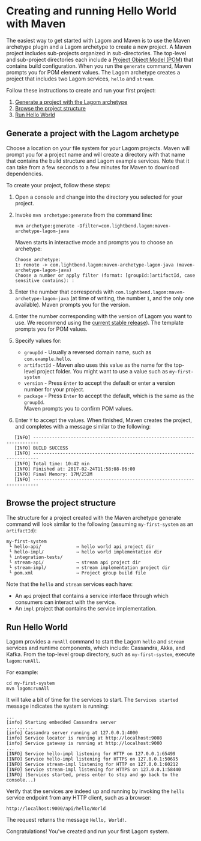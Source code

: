 # Creating and running Hello World with Maven
The easiest way to get started with Lagom and Maven is to use the Maven archetype plugin and a Lagom archetype to create a new project.  A Maven project includes sub-projects organized in sub-directories. The top-level and sub-project directories each include a [Project Object Model (POM)](https://maven.apache.org/pom.html) that contains build configuration. When you run the `generate` command, Maven prompts you for POM element values. The Lagom archetype creates a project that includes two Lagom services, `hello` and `stream`.   

Follow these instructions to create and run your first project:

1. [Generate a project with the Lagom archetype](#Generate-a-project-with-the-Lagom-archetype)
1. [Browse the project structure](#Browse-the-project-structure)
1. [Run Hello World](#Run-Hello-World)

## Generate a project with the Lagom archetype

Choose a location on your file system for your Lagom projects. Maven will prompt you for a project name and will create a directory with that name that contains the build structure and Lagom example services. Note that it can take from a few seconds to a few minutes for Maven to download dependencies.

To create your project, follow these steps:

1. Open a console and change into the directory you selected for your project.
1. Invoke `mvn archetype:generate` from the command line:
    ```
    mvn archetype:generate -Dfilter=com.lightbend.lagom:maven-archetype-lagom-java
    ```
    Maven starts in interactive mode and prompts you to choose an archetype:
    ```
    Choose archetype:
    1: remote -> com.lightbend.lagom:maven-archetype-lagom-java (maven-archetype-lagom-java)
    Choose a number or apply filter (format: [groupId:]artifactId, case sensitive contains): :
    ```

1. Enter the number that corresponds with `com.lightbend.lagom:maven-archetype-lagom-java` (at time of writing, the number `1`, and the only one available).
    Maven prompts you for the version.
1. Enter the number corresponding with the version of Lagom you want to use. We recommend using the [current stable release](https://www.lagomframework.com/documentation/)).
    The template prompts you for POM values.
1. Specify values for:
    * `groupId`  - Usually a reversed domain name, such as `com.example.hello`.
    * `artifactId` - Maven also uses this value as the name for the top-level project folder. You might want to use a value such as `my-first-system`
    * `version` - Press `Enter` to accept the default or enter a version number for your project.
    * `package` - Press `Enter` to accept the default, which is the same as the `groupId`.  
    Maven prompts you to confirm POM values.    
1. Enter `Y` to accept the values.
   When finished, Maven creates the project, and completes with a message similar to the following:

```
   [INFO] ------------------------------------------------------------------------
   [INFO] BUILD SUCCESS
   [INFO] ------------------------------------------------------------------------
   [INFO] Total time: 10:42 min
   [INFO] Finished at: 2017-02-24T11:58:08-06:00
   [INFO] Final Memory: 17M/252M
   [INFO] ------------------------------------------------------------------------

```


## Browse the project structure

The structure for a project created with the Maven archetype generate command will look similar to the following (assuming `my-first-system` as an `artifactId`):

```
my-first-system
 └ hello-api/             → hello world api project dir
 └ hello-impl/            → hello world implementation dir
 └ integration-tests/
 └ stream-api/            → stream api project dir
 └ stream-impl/           → stream implementation project dir
 └ pom.xml                → Project group build file
```

Note that the `hello` and `stream` services each have:

* An `api` project that contains a service interface through which consumers can interact with the service.
* An `impl` project that contains the service implementation.

## Run Hello World

Lagom provides a `runAll` command to start the Lagom `hello` and `stream` services and runtime components, which include: Cassandra, Akka, and Kafka. From the top-level group directory, such as `my-first-system`, execute `lagom:runAll`.

For example:

```console
cd my-first-system
mvn lagom:runAll
```
It will take a bit of time for the services to start. The `Services started` message indicates the system is running:

```
...
[info] Starting embedded Cassandra server
..........
[info] Cassandra server running at 127.0.0.1:4000
[info] Service locator is running at http://localhost:9008
[info] Service gateway is running at http://localhost:9000
...
[INFO] Service hello-impl listening for HTTP on 127.0.0.1:65499
[INFO] Service hello-impl listening for HTTPS on 127.0.0.1:50695
[INFO] Service stream-impl listening for HTTP on 127.0.0.1:60212
[INFO] Service stream-impl listening for HTTPS on 127.0.0.1:58440
[INFO] (Services started, press enter to stop and go back to the console...)
```

Verify that the services are indeed up and running by invoking the `hello` service endpoint from any HTTP client, such as a browser:

```
http://localhost:9000/api/hello/World
```
The request returns the message `Hello, World!`.

Congratulations! You've created and run your first Lagom system.
